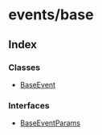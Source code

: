 # events/base

## Index

### Classes

- [BaseEvent](classes/BaseEvent.md)

### Interfaces

- [BaseEventParams](interfaces/BaseEventParams.md)
